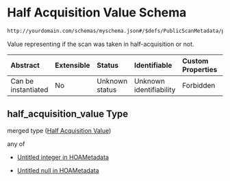 # Half Acquisition Value Schema

```txt
http://yourdomain.com/schemas/myschema.json#/$defs/PublicScanMetadata/properties/half_acquisition_value
```

Value representing if the scan was taken in half-acquisition or not.

| Abstract            | Extensible | Status         | Identifiable            | Custom Properties | Additional Properties | Access Restrictions | Defined In                                                                   |
| :------------------ | :--------- | :------------- | :---------------------- | :---------------- | :-------------------- | :------------------ | :--------------------------------------------------------------------------- |
| Can be instantiated | No         | Unknown status | Unknown identifiability | Forbidden         | Allowed               | none                | [metadata-schema.json\*](../out/metadata-schema.json "open original schema") |

## half_acquisition_value Type

merged type ([Half Acquisition Value](metadata-schema-defs-publicscanmetadata-properties-half-acquisition-value.md))

any of

- [Untitled integer in HOAMetadata](metadata-schema-defs-publicscanmetadata-properties-half-acquisition-value-anyof-0.md "check type definition")

- [Untitled null in HOAMetadata](metadata-schema-defs-publicscanmetadata-properties-half-acquisition-value-anyof-1.md "check type definition")
